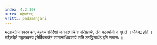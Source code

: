 ```yaml
---
index: 4.2.108
sutra: मद्रेभ्योऽञ्
vritti: padamanjari
---
```


 मद्रशब्दो जनपदवचनः, बहुवचननिर्देशो जनपदवाचिनः परिग्रहार्थः, तेन मद्रपर्यायो न गृह्यते । पौर्वमद्र इति । मद्रैकदेशे मद्रशब्दस्य वृतेर्दिक्शब्देन सामानाधिकरण्ये सति ठ्तद्धितार्थऽ इति समासः ॥